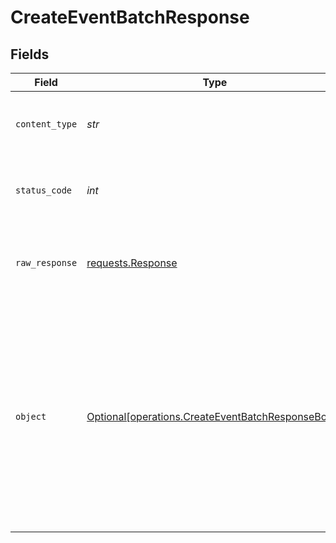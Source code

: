 # CreateEventBatchResponse


## Fields

| Field                                                                                                                                                                      | Type                                                                                                                                                                       | Required                                                                                                                                                                   | Description                                                                                                                                                                | Example                                                                                                                                                                    |
| -------------------------------------------------------------------------------------------------------------------------------------------------------------------------- | -------------------------------------------------------------------------------------------------------------------------------------------------------------------------- | -------------------------------------------------------------------------------------------------------------------------------------------------------------------------- | -------------------------------------------------------------------------------------------------------------------------------------------------------------------------- | -------------------------------------------------------------------------------------------------------------------------------------------------------------------------- |
| `content_type`                                                                                                                                                             | *str*                                                                                                                                                                      | :heavy_check_mark:                                                                                                                                                         | HTTP response content type for this operation                                                                                                                              |                                                                                                                                                                            |
| `status_code`                                                                                                                                                              | *int*                                                                                                                                                                      | :heavy_check_mark:                                                                                                                                                         | HTTP response status code for this operation                                                                                                                               |                                                                                                                                                                            |
| `raw_response`                                                                                                                                                             | [requests.Response](https://requests.readthedocs.io/en/latest/api/#requests.Response)                                                                                      | :heavy_check_mark:                                                                                                                                                         | Raw HTTP response; suitable for custom response parsing                                                                                                                    |                                                                                                                                                                            |
| `object`                                                                                                                                                                   | [Optional[operations.CreateEventBatchResponseBody]](../../models/operations/createeventbatchresponsebody.md)                                                               | :heavy_minus_sign:                                                                                                                                                         | Events created                                                                                                                                                             | {<br/>"event_ids": [<br/>"7f22137a-6911-4ed3-bc36-110f1dde6b66",<br/>"7f22137a-6911-4ed3-bc36-110f1dde6b67"<br/>],<br/>"session_id": "caf77ace-3417-4da4-944d-f4a0688f3c23",<br/>"success": true<br/>} |